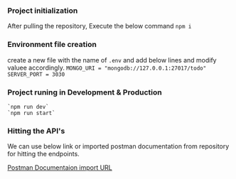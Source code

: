 

### Project initialization
  After pulling the repository, Execute the below command
  `npm i`

### Environment file creation
  create a new file with the name of `.env` and add below lines and modify valuee accordingly.
  `
    MONGO_URI = "mongodb://127.0.0.1:27017/todo"
    SERVER_PORT = 3030
  `
### Project runing in Development & Production
    `npm run dev`
    `npm run start`

### Hitting the API's
  We can use below link or imported postman documentation from repository for hitting the endpoints.
  
  [Postman Documentaion import URL](https://api.postman.com/collections/17548506-22ab711e-fdf4-443d-803a-2346c804e18e?access_key=PMAT-01HDCWSXJ7K5CME2D6D3DF7RZE)